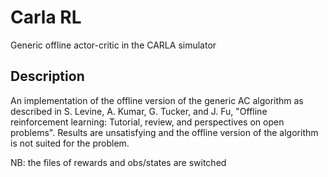 # Carla RL

Generic offline actor-critic in the CARLA simulator

## Description

An implementation of the offline version of the generic AC algorithm as described in S. Levine, A. Kumar, G. Tucker, and J. Fu, "Offline reinforcement learning:
Tutorial, review, and perspectives on open problems". Results are unsatisfying and the offline version of the algorithm is not suited for the problem.

NB: the files of rewards and obs/states are switched
